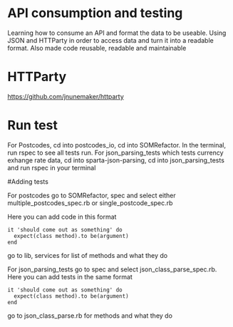 # API consumption and testing

Learning how to consume an API and format the data to be useable. Using JSON and HTTParty in order to access data and turn it into a readable format. Also made code reusable, readable and maintainable

# HTTParty
https://github.com/jnunemaker/httparty

# Run test

For Postcodes, cd into postcodes_io, cd into SOMRefactor. In the terminal, run rspec to see all tests run.
For json_parsing_tests which tests currency exhange rate data, cd into sparta-json-parsing, cd into json_parsing_tests and run rspec in your terminal

#Adding tests

For postcodes go to SOMRefactor, spec and select either multiple_postcodes_spec.rb or single_postcode_spec.rb

Here you can add code in this format
```
it 'should come out as something' do
  expect(class method).to be(argument)
end
```
go to lib, services for list of methods and what they do

For json_parsing_tests go to spec and select json_class_parse_spec.rb. Here you can add tests in the same format
```
it 'should come out as something' do
  expect(class method).to be(argument)
end
```
go to json_class_parse.rb for methods and what they do
